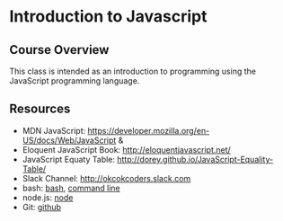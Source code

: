 Introduction to Javascript
==========================

## Course Overview

This class is intended as an introduction to programming using the JavaScript programming language.

## Resources

* MDN JavaScript: https://developer.mozilla.org/en-US/docs/Web/JavaScript &
* Eloquent JavaScript Book:  http://eloquentjavascript.net/
* JavaScript Equaty Table:   http://dorey.github.io/JavaScript-Equality-Table/
* Slack Channel: http://okcokcoders.slack.com
* bash: [bash](https://www.gnu.org/software/bash/), [command line](http://linuxcommand.org/tlcl.php)
* node.js: [node](https://nodejs.org/en/)
* Git: [github](http://rogerdudler.github.io/git-guide/)

